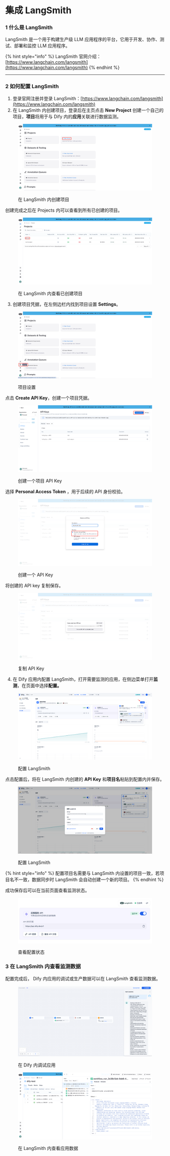# 集成 LangSmith

### 1 什么是 LangSmith

LangSmith 是一个用于构建生产级 LLM 应用程序的平台，它用于开发、协作、测试、部署和监控 LLM 应用程序。

{% hint style="info" %}
LangSmith 官网介绍：[https://www.langchain.com/langsmith](https://www.langchain.com/langsmith)
{% endhint %}

***

### 2 如何配置 LangSmith

1. 登录官网注册并登录 LangSmith：[https://www.langchain.com/langsmith](https://www.langchain.com/langsmith)
2. 在 LangSmith 内创建项目，登录后在主页点击 **New Project** 创建一个自己的项目，**项目**将用于与 Dify 内的**应用**关联进行数据监测。

<figure><img src="../../../.gitbook/assets/image.png" alt=""><figcaption><p>在 LangSmith 内创建项目</p></figcaption></figure>

创建完成之后在 Projects 内可以查看到所有已创建的项目。

<figure><img src="../../../.gitbook/assets/image (7).png" alt=""><figcaption><p>在 LangSmith 内查看已创建项目</p></figcaption></figure>

3. 创建项目凭据，在左侧边栏内找到项目设置 **Settings**。

<figure><img src="../../../.gitbook/assets/image (8).png" alt=""><figcaption><p>项目设置</p></figcaption></figure>

点击 **Create API Key**，创建一个项目凭据。

<figure><img src="../../../.gitbook/assets/image (3).png" alt=""><figcaption><p>创建一个项目 API Key</p></figcaption></figure>

选择 **Personal Access Token** ，用于后续的 API 身份校验。

<figure><img src="../../../.gitbook/assets/image (5).png" alt=""><figcaption><p>创建一个 API Key</p></figcaption></figure>

将创建的 API key 复制保存。

<figure><img src="../../../.gitbook/assets/image (9).png" alt=""><figcaption><p>复制 API Key</p></figcaption></figure>

4. 在 Dify 应用内配置 LangSmith，打开需要监测的应用，在侧边菜单打开**监测**，在页面中选择**配置。**

<figure><img src="../../../.gitbook/assets/image (11).png" alt=""><figcaption><p>配置 LangSmith</p></figcaption></figure>



点击配置后，将在 LangSmith 内创建的 **API Key** 和**项目名**粘贴到配置内并保存。

<figure><img src="../../../.gitbook/assets/image (12).png" alt=""><figcaption><p>配置 LangSmith</p></figcaption></figure>

{% hint style="info" %}
配置项目名需要与 LangSmith 内设置的项目一致，若项目名不一致，数据同步时 LangSmith 会自动创建一个新的项目。
{% endhint %}

成功保存后可以在当前页面查看监测状态。

<figure><img src="../../../.gitbook/assets/image (15).png" alt=""><figcaption><p>查看配置状态</p></figcaption></figure>

### 3 在 LangSmith 内查看监测数据

配置完成后， Dify 内应用的调试或生产数据可以在 LangSmith 查看监测数据。

<figure><img src="../../../.gitbook/assets/image (17).png" alt=""><figcaption><p>在 Dify 内调试应用</p></figcaption></figure>

<figure><img src="../../../.gitbook/assets/image (18).png" alt=""><figcaption><p>在 LangSmith 内查看应用数据</p></figcaption></figure>

